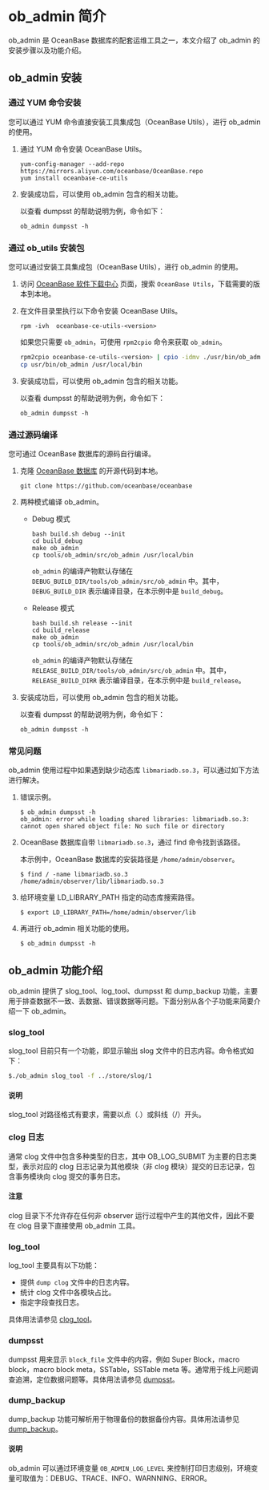 # ob_admin 简介

ob_admin 是 OceanBase 数据库的配套运维工具之一，本文介绍了 ob_admin 的安装步骤以及功能介绍。

## ob_admin 安装

### 通过 YUM 命令安装

您可以通过 YUM 命令直接安装工具集成包（OceanBase Utils），进行 ob_admin 的使用。

1. 通过 YUM 命令安装 OceanBase Utils。

    ```shell
    yum-config-manager --add-repo https://mirrors.aliyun.com/oceanbase/OceanBase.repo
    yum install oceanbase-ce-utils
    ```

2. 安装成功后，可以使用 ob_admin 包含的相关功能。

   以查看 dumpsst 的帮助说明为例，命令如下：

   ```shell
   ob_admin dumpsst -h
   ```

### 通过 ob_utils 安装包

您可以通过安装工具集成包（OceanBase Utils），进行 ob_admin 的使用。

1. 访问 [OceanBase 软件下载中心](https://www.oceanbase.com/softwarecenter) 页面，搜索 `OceanBase Utils`，下载需要的版本到本地。

2. 在文件目录里执行以下命令安装 OceanBase Utils。

   ```shell
   rpm -ivh  oceanbase-ce-utils-<version>
   ```

   如果您只需要 `ob_admin`，可使用 `rpm2cpio` 命令来获取 `ob_admin`。

   ```bash
   rpm2cpio oceanbase-ce-utils-<version> | cpio -idmv ./usr/bin/ob_admin
   cp usr/bin/ob_admin /usr/local/bin
   ```

3. 安装成功后，可以使用 ob_admin 包含的相关功能。

   以查看 dumpsst 的帮助说明为例，命令如下：

   ```shell
   ob_admin dumpsst -h
   ```

### 通过源码编译

您可通过 OceanBase 数据库的源码自行编译。

1. 克隆 [OceanBase 数据库](https://github.com/oceanbase/oceanbase) 的开源代码到本地。

    ```shell
    git clone https://github.com/oceanbase/oceanbase
    ```


2. 两种模式编译 ob_admin。

    * Debug 模式

      ```shell
      bash build.sh debug --init
      cd build_debug
      make ob_admin
      cp tools/ob_admin/src/ob_admin /usr/local/bin
      ```

      `ob_admin` 的编译产物默认存储在 `DEBUG_BUILD_DIR/tools/ob_admin/src/ob_admin` 中。其中，`DEBUG_BUILD_DIR` 表示编译目录，在本示例中是 `build_debug`。

    * Release 模式

      ```shell
      bash build.sh release --init
      cd build_release
      make ob_admin
      cp tools/ob_admin/src/ob_admin /usr/local/bin
      ```

      `ob_admin` 的编译产物默认存储在 `RELEASE_BUILD_DIR/tools/ob_admin/src/ob_admin` 中。其中，`RELEASE_BUILD_DIRR` 表示编译目录，在本示例中是 `build_release`。

3. 安装成功后，可以使用 ob_admin 包含的相关功能。

   以查看 dumpsst 的帮助说明为例，命令如下：

   ```shell
   ob_admin dumpsst -h
   ```

### 常见问题

ob_admin 使用过程中如果遇到缺少动态库 `libmariadb.so.3`，可以通过如下方法进行解决。

1. 错误示例。

    ```shell
    $ ob_admin dumpsst -h
    ob_admin: error while loading shared libraries: libmariadb.so.3: cannot open shared object file: No such file or directory
    ```

2. OceanBase 数据库自带 `libmariadb.so.3`，通过 find 命令找到该路径。

   本示例中，OceanBase 数据库的安装路径是 `/home/admin/observer`。

    ```shell
    $ find / -name libmariadb.so.3
    /home/admin/observer/lib/libmariadb.so.3
    ```

3. 给环境变量 LD_LIBRARY_PATH 指定的动态库搜索路径。

    ```shell
    $ export LD_LIBRARY_PATH=/home/admin/observer/lib
    ```

4. 再进行 ob_admin 相关功能的使用。

    ```shell
    $ ob_admin dumpsst -h
    ```

## ob_admin 功能介绍

ob_admin 提供了 slog_tool、log_tool、dumpsst 和 dump_backup 功能，主要用于排查数据不一致、丢数据、错误数据等问题。下面分别从各个子功能来简要介绍一下 ob_admin。

### slog_tool

slog_tool 目前只有一个功能，即显示输出 slog 文件中的日志内容。命令格式如下：

```bash
$./ob_admin slog_tool -f ../store/slog/1
```

  <main id="notice" type='explain'>
    <h4>说明</h4>
    <p>slog_tool 对路径格式有要求，需要以点（.）或斜线（/）开头。</p>
  </main>

### clog 日志

通常 clog 文件中包含多种类型的日志，其中 OB_LOG_SUBMIT 为主要的日志类型，表示对应的 clog 日志记录为其他模块（非 clog 模块）提交的日志记录，包含事务模块向 clog 提交的事务日志。

  <main id="notice" type='notice'>
    <h4>注意</h4>
    <p>clog 目录下不允许存在任何非 observer 运行过程中产生的其他文件，因此不要在 clog 目录下直接使用 ob_admin 工具。</p>
  </main>

### log_tool

log_tool 主要具有以下功能：

* 提供 `dump clog` 文件中的日志内容。
* 统计 clog 文件中各模块占比。
* 指定字段查找日志。

具体用法请参见 [clog_tool](300.clog/300.clog-tool.md)。

### dumpsst

dumpsst 用来显示 `block_file` 文件中的内容，例如 Super Block，macro block，macro block meta，SSTable，SSTable meta 等。通常用于线上问题调查追溯，定位数据问题等。具体用法请参见 [dumpsst](../200.ob-admin/500.dumpsst.md)。

### dump_backup

dump_backup 功能可解析用于物理备份的数据备份内容。具体用法请参见 [dump_backup](../200.ob-admin/600.dump-backup.md)。

  <main id="notice" type='explain'>
    <h4>说明</h4>
    <p>ob_admin 可以通过环境变量 <code>OB_ADMIN_LOG_LEVEL</code> 来控制打印日志级别，环境变量可取值为：DEBUG、TRACE、INFO、WARNNING、ERROR。</p>
  </main>
